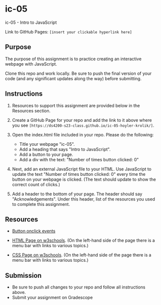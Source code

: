 # ic-05
ic-05 - Intro to JavaScript

Link to GitHub Pages: `[insert your clickable hyperlink here]`

## Purpose

The purpose of this assignment is to practice creating an interactive webpage with JavaScript.  

Clone this repo and work locally. Be sure to push the final version of your code (and any significant updates along the way) before submitting. 

## Instructions

1. Resources to support this assignment are provided below in the Resources section.  

1. Create a GitHub Page for your repo and add the link to it above where you see `[https://ds4200-s23-class.github.io/ic-05-hoyler-krolik/]`. 

1. Open the index.html file included in your repo. Please do the following: 
   - Title your webpage "ic-05". 
   - Add a heading that says "Intro to JavaScript".
   - Add a button to your page. 
   - Add a div with the text: "Number of times button clicked: 0"

1. Next, add an external JavaScript file to your HTML. Use JavaScript to update the text "Number of times button clicked: 0" every time the button on your webpage is clicked. (The text should update to show the correct count of clicks.) 

1. Add a header to the bottom of your page. The header should say "Acknowledgements". Under this header, list of the resources you used to complete this assignment.

## Resources 

* [Button onclick events](https://www.w3schools.com/jsref/event_onclick.asp)

* [HTML Page on w3schools](https://www.w3schools.com/html/default.asp). (On the left-hand side of the page there is a menu bar with links to various topics.) 

* [CSS Page on w3schools](https://www.w3schools.com/css/default.asp). (On the left-hand side of the page there is a menu bar with links to various topics.) 

## Submission

* Be sure to push all changes to your repo and follow all instructions above. 
* Submit your assignment on Gradescope   
